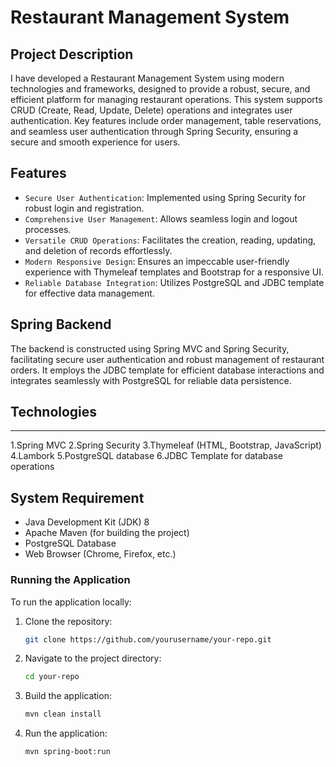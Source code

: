 # Restaurant Management System

## Project Description
I have developed a Restaurant Management System using modern technologies and frameworks, designed to provide a robust, secure, and efficient platform for managing restaurant operations. This system supports CRUD (Create, Read, Update, Delete) operations and integrates user authentication. Key features include order management, table reservations, and seamless user authentication through Spring Security, ensuring a secure and smooth experience for users.

## Features
- ``Secure User Authentication``: Implemented using Spring Security for robust login and registration.
- ``Comprehensive User Management``: Allows seamless login and logout processes.
- ``Versatile CRUD Operations``: Facilitates the creation, reading, updating, and deletion of records effortlessly.
- ``Modern Responsive Design``: Ensures an impeccable user-friendly experience with Thymeleaf templates and Bootstrap for a responsive UI.
- ``Reliable Database Integration``: Utilizes PostgreSQL and JDBC template for effective data management.
  
## Spring Backend

The backend is constructed using Spring MVC and Spring Security, facilitating secure user authentication and robust management of restaurant orders. It employs the JDBC template for efficient database interactions and integrates seamlessly with PostgreSQL for reliable data persistence.

## Technologies
-------------------------
1.Spring MVC
2.Spring Security
3.Thymeleaf (HTML, Bootstrap, JavaScript)
4.Lambork
5.PostgreSQL database
6.JDBC Template for database operations

## System Requirement
- Java Development Kit (JDK) 8 
- Apache Maven (for building the project)
- PostgreSQL Database
- Web Browser (Chrome, Firefox, etc.)
  
### Running the Application

To run the application locally:

1. Clone the repository:
    ```bash
    git clone https://github.com/yourusername/your-repo.git
    ```
2. Navigate to the project directory:
    ```bash
    cd your-repo
    ```
3. Build the application:
    ```bash
    mvn clean install
    ```
4. Run the application:
    ```bash
    mvn spring-boot:run
    ```
